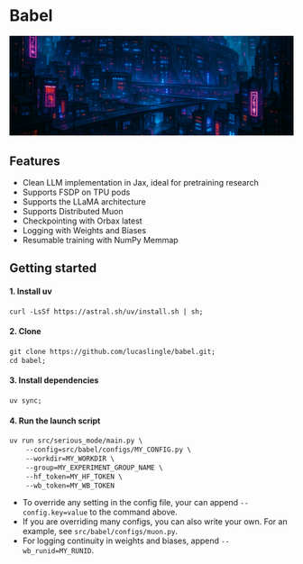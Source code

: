 # Babel

![tower of babel in a futuristic, cyberpunk style](assets/b9ee8b99-0be3-41aa-8ff2-0af485daa2fd_panorama.png)

## Features
- Clean LLM implementation in Jax, ideal for pretraining research
- Supports FSDP on TPU pods
- Supports the LLaMA architecture
- Supports Distributed Muon
- Checkpointing with Orbax latest
- Logging with Weights and Biases
- Resumable training with NumPy Memmap

## Getting started

#### 1. Install uv
```
curl -LsSf https://astral.sh/uv/install.sh | sh;
```

#### 2. Clone
```
git clone https://github.com/lucaslingle/babel.git;
cd babel;
```

#### 3. Install dependencies
```
uv sync;
```

#### 4. Run the launch script
```
uv run src/serious_mode/main.py \
    --config=src/babel/configs/MY_CONFIG.py \
    --workdir=MY_WORKDIR \
    --group=MY_EXPERIMENT_GROUP_NAME \
    --hf_token=MY_HF_TOKEN \
    --wb_token=MY_WB_TOKEN
```
- To override any setting in the config file, your can append ```--config.key=value``` to the command above.
- If you are overriding many configs, you can also write your own. For an example, see ```src/babel/configs/muon.py```. 
- For logging continuity in weights and biases, append ```--wb_runid=MY_RUNID```. 